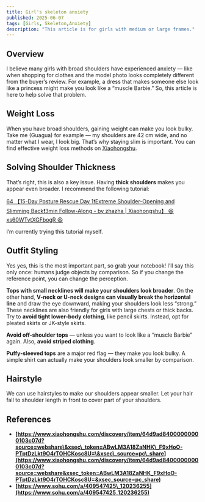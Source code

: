```yaml
---
title: Girl's skeleton anxiety
published: 2025-06-07
tags: [Girls, Skeleton,Anxiety]
description: "This article is for girls with medium or large frames."
---
```



## Overview

I believe many girls with broad shoulders have experienced anxiety — like when shopping for clothes and the model photo looks completely different from the buyer’s review. For example, a dress that makes someone else look like a princess might make you look like a “muscle Barbie.” So, this article is here to help solve that problem.

## Weight Loss

When you have broad shoulders, gaining weight can make you look bulky. Take me (Guagua) for example — my shoulders are 42 cm wide, and no matter what I wear, I look big. That’s why staying slim is important. You can find effective weight loss methods on [Xiaohongshu](https://www.xiaohongshu.com/search_result?keyword=%25E5%2587%258F%25E8%2582%25A5&source=unknown).

## Solving Shoulder Thickness

That’s right, this is also a key issue. Having **thick shoulders** makes you appear even broader. I recommend the following tutorial:

[64 【15-Day Posture Rescue Day 1❗Extreme Shoulder-Opening and Slimming Back❗3min Follow-Along - by zhazha | Xiaohongshu】 😆 xs60WTvtXGFbogR 😆](https://www.xiaohongshu.com/discovery/item/64d9ad84000000000103c07d?source=webshare&xsec_token=ABwLM3A18ZaNHK_F9xHoO-PTptDzLkt9O4rTOHCKosc8U=&xsec_source=pc_share)

I’m currently trying this tutorial myself.

## Outfit Styling

Yes yes, this is the most important part, so grab your notebook! I’ll say this only once: humans judge objects by comparison. So if you change the reference point, you can change the perception.

**Tops with small necklines will make your shoulders look broader**. On the other hand, **V-neck or U-neck designs can visually break the horizontal line** and draw the eye downward, making your shoulders look less “strong.” These necklines are also friendly for girls with large chests or thick backs. Try to **avoid tight lower-body clothing**, like pencil skirts. Instead, opt for pleated skirts or JK-style skirts.

**Avoid off-shoulder tops** — unless you want to look like a “muscle Barbie” again. Also, **avoid striped clothing**.

**Puffy-sleeved tops** are a major red flag — they make you look bulky. A simple shirt can actually make your shoulders look smaller by comparison.

## Hairstyle

We can use hairstyles to make our shoulders appear smaller. Let your hair fall to shoulder length in front to cover part of your shoulders.

## **References**

* **[https://www.xiaohongshu.com/discovery/item/64d9ad84000000000103c07d?source=webshare\&xsec\_token=ABwLM3A18ZaNHK\_F9xHoO-PTptDzLkt9O4rTOHCKosc8U=\&xsec\_source=pc\_share](https://www.xiaohongshu.com/discovery/item/64d9ad84000000000103c07d?source=webshare&xsec_token=ABwLM3A18ZaNHK_F9xHoO-PTptDzLkt9O4rTOHCKosc8U=&xsec_source=pc_share)**
* **[https://www.sohu.com/a/409547425\_120236255](https://www.sohu.com/a/409547425_120236255)**
